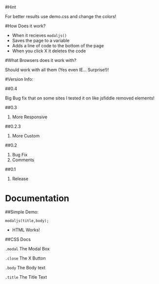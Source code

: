 #Hint

For better results use demo.css and change the colors!

#How Does it work?

* When it recieves ```modaljs()```
* Saves the page to a variable
* Adds a line of code to the bottom of the page
* When you click X it deletes the code

#What Browsers does it work with?

Should work with all them (Yes even IE... Surprise!)!

#Version Info:

##0.4

Big Bug fix that on some sites I tested it on like jsfiddle removed elements!

##0.3

1. More Responsive

##0.2.3

1. More Custom

##0.2

1. Bug Fix
2. Comments

##0.1

1. Release

# Documentation

##Simple Demo:

```
modaljs(title,body);
```

* HTML Works!

##CSS Docs

```.modal``` The Modal Box

```.close``` The X Button

```.body``` The Body text

```.title``` The Title Text
